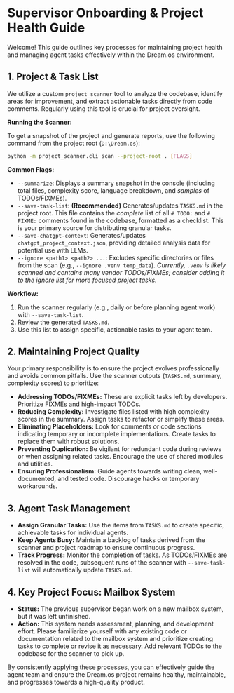 # Supervisor Onboarding & Project Health Guide

Welcome! This guide outlines key processes for maintaining project health and managing agent tasks effectively within the Dream.os environment.

## 1. Project  & Task List

We utilize a custom `project_scanner` tool to analyze the codebase, identify areas for improvement, and extract actionable tasks directly from code comments. Regularly using this tool is crucial for project oversight.

**Running the Scanner:**

To get a snapshot of the project and generate reports, use the following command from the project root (`D:\Dream.os`):

```bash
python -m project_scanner.cli scan --project-root . [FLAGS]
```

**Common Flags:**

*   `--summarize`: Displays a summary snapshot in the console (including total files, complexity score, language breakdown, and *samples* of TODOs/FIXMEs).
*   `--save-task-list`: **(Recommended)** Generates/updates `TASKS.md` in the project root. This file contains the *complete* list of all `# TODO:` and `# FIXME:` comments found in the codebase, formatted as a checklist. This is your primary source for distributing granular tasks.
*   `--save-chatgpt-context`: Generates/updates `chatgpt_project_context.json`, providing detailed analysis data for potential use with LLMs.
*   `--ignore <path1> <path2> ...`: Excludes specific directories or files from the scan (e.g., `--ignore .venv temp_data`). *Currently, `.venv` is likely scanned and contains many vendor TODOs/FIXMEs; consider adding it to the ignore list for more focused project tasks.*

**Workflow:**

1.  Run the scanner regularly (e.g., daily or before planning agent work) with `--save-task-list`.
2.  Review the generated `TASKS.md`.
3.  Use this list to assign specific, actionable tasks to your agent team.

## 2. Maintaining Project Quality

Your primary responsibility is to ensure the project evolves professionally and avoids common pitfalls. Use the scanner outputs (`TASKS.md`, summary, complexity scores) to prioritize:

*   **Addressing TODOs/FIXMEs:** These are explicit tasks left by developers. Prioritize FIXMEs and high-impact TODOs.
*   **Reducing Complexity:** Investigate files listed with high complexity scores in the summary. Assign tasks to refactor or simplify these areas.
*   **Eliminating Placeholders:** Look for comments or code sections indicating temporary or incomplete implementations. Create tasks to replace them with robust solutions.
*   **Preventing Duplication:** Be vigilant for redundant code during reviews or when assigning related tasks. Encourage the use of shared modules and utilities.
*   **Ensuring Professionalism:** Guide agents towards writing clean, well-documented, and tested code. Discourage hacks or temporary workarounds.

## 3. Agent Task Management

*   **Assign Granular Tasks:** Use the items from `TASKS.md` to create specific, achievable tasks for individual agents.
*   **Keep Agents Busy:** Maintain a backlog of tasks derived from the scanner and project roadmap to ensure continuous progress.
*   **Track Progress:** Monitor the completion of tasks. As TODOs/FIXMEs are resolved in the code, subsequent runs of the scanner with `--save-task-list` will automatically update `TASKS.md`.

## 4. Key Project Focus: Mailbox System

*   **Status:** The previous supervisor began work on a new mailbox system, but it was left unfinished.
*   **Action:** This system needs assessment, planning, and development effort. Please familiarize yourself with any existing code or documentation related to the mailbox system and prioritize creating tasks to complete or revise it as necessary. Add relevant TODOs to the codebase for the scanner to pick up.

By consistently applying these processes, you can effectively guide the agent team and ensure the Dream.os project remains healthy, maintainable, and progresses towards a high-quality product. 